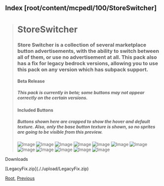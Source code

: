 
## Index [root/content/mcpedl/100/StoreSwitcher]
> # StoreSwitcher
> ### Store Switcher is a collection of several marketplace button advertisements, with the ability to switch between all of them, or use no advertisement at all. This pack also has a fix for legacy bedrock versions, allowing you to use this pack on any version which has subpack support.
> #### Beta Release
> ##### This pack is currently in beta; some buttons may not appear correctly on the certain versions.
> #### Included Buttons
> ##### **Buttons shown here are cropped to show the hover and default texture. Also, only the base button texture is shown, so no sprites are going to be visible from this preview.**
> ![Image](https://api.mcpedl.com/storage/submissions/134184/images/store-switcher_2.png)
> ![Image](https://api.mcpedl.com/storage/submissions/134184/images/store-switcher_3.png)
> ![Image](https://api.mcpedl.com/storage/submissions/134184/images/store-switcher_4.png)
> ![Image](https://api.mcpedl.com/storage/submissions/134184/images/store-switcher_5.png)
> ![Image](https://api.mcpedl.com/storage/submissions/134184/images/store-switcher_6.png)
> ![Image](https://api.mcpedl.com/storage/submissions/134184/images/store-switcher_7.png)
> ![Image](https://api.mcpedl.com/storage/submissions/134184/images/store-switcher_8.png)
> ![Image](https://api.mcpedl.com/storage/submissions/134184/images/store-switcher_9.png)
> ![Image](https://api.mcpedl.com/storage/submissions/134184/images/store-switcher_10.png)
> ![Image](https://api.mcpedl.com/storage/submissions/134184/images/store-switcher_11.png)
> ![Image](https://api.mcpedl.com/storage/submissions/134184/images/store-switcher_12.png)
> ![Image](https://api.mcpedl.com/storage/submissions/134184/images/store-switcher_13.png)
>
<dl>
<dt>Downloads</dt>
<p>[LegacyFix.zip](././upload/LegacyFix.zip)</p>
</dl> 

[Root](/), [Previous](.././)
